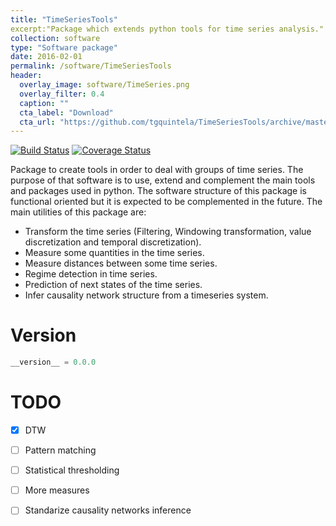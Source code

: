 ```yaml
---
title: "TimeSeriesTools"
excerpt:"Package which extends python tools for time series analysis."
collection: software
type: "Software package"
date: 2016-02-01
permalink: /software/TimeSeriesTools
header:
  overlay_image: software/TimeSeries.png
  overlay_filter: 0.4
  caption: ""
  cta_label: "Download"
  cta_url: "https://github.com/tgquintela/TimeSeriesTools/archive/master.zip"
---
```


[![Build Status](https://travis-ci.org/tgquintela/TimeSeriesTools.svg?branch=master)](https://travis-ci.org/tgquintela/TimeSeriesTools)
[![Coverage Status](https://coveralls.io/repos/github/tgquintela/TimeSeriesTools/badge.svg?branch=master)](https://coveralls.io/github/tgquintela/TimeSeriesTools?branch=master)

Package to create tools in order to deal with groups of time series. The purpose of that software is to use, extend and complement the main tools and packages used in python.
The software structure of this package is functional oriented but it is expected to be complemented in the future. The main utilities of this package are:
* Transform the time series (Filtering, Windowing transformation, value discretization and temporal discretization).
* Measure some quantities in the time series.
* Measure distances between some time series.
* Regime detection in time series.
* Prediction of next states of the time series.
* Infer causality network structure from a timeseries system.

# Version
```python
__version__ = 0.0.0
```

# TODO
- [X] DTW
- [ ] Pattern matching
- [ ] Statistical thresholding
- [ ] More measures
- [ ] Standarize causality networks inference

